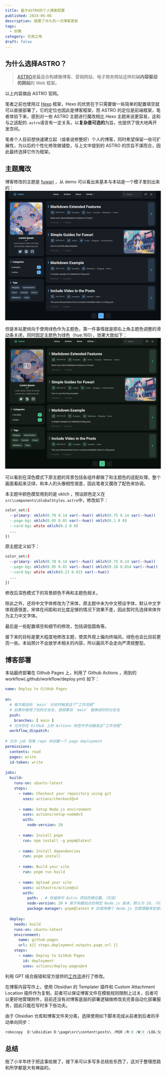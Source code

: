 ```yaml
---
title: 基于ASTRO的个人博客配置
published: 2024-06-06
description: 搁置了许久的一次博客更新
tags:
  - 折腾
category: 无用之用
draft: false
---
```

## 为什么选择ASTRO？
>[ASTRO](https://astro.build/)是最适合构建像博客、营销网站、电子商务网站这样的**以内容驱动的网站**的 Web 框架。

以上内容摘自 ASTRO 官网。

笔者之前也使用过 [Hexo](https://hexo.io/zh-cn/) 框架，Hexo 的优势在于只需要做一些简单的配置填空就可以直接部署了，它的定位也因此是博客框架，而 ASTRO 的定位是前端框架，笔者体验下来，感到对一些 ASTRO 主题进行魔改相比 Hexo 主题来说更容易，这和与之适配的`.astro`语言有一定关系，以**复杂是可选的**为旨，也提供了很大地再开发空间。

笔者个人目前想快速建立起（或者说修整好）个人的博客，同时希望保留一些可扩展性，为以后的个性化修改做铺垫，与上文中提到的 ASTRO 的宗旨不谋而合，因此最终选择它作为框架。

## 主题魔改
博客修改的主题是 [fuwari](https://github.com/saicaca/fuwari) ，从 demo 可以看出来基本与本站是一个模子里刻出来的：
![](基于ASTRO的个人博客配置/image-20240606213636357.png)

但是本站更倾向于使用绿色作为主题色，第一件事情就是把右上角主题色调整的滑动条关闭，同时固定主题色为绿色（hue:160），效果大致如下：
![](基于ASTRO的个人博客配置/image-20240606213901109.png)

可以看到在深色模式下原主题的背景包括各组件都做了和主题色的适配处理，整个画面看起来泛绿，和本人的头像相性很差，因此笔者又魔改了配色来协调。

本主题中颜色模型用到的是 oklch ，预设颜色定义在`src\components\GlobalStyles.astro`中，修改如下：
```css
color_set({
  --primary: oklch(0.70 0.14 var(--hue)) oklch(0.75 0.14 var(--hue))
  --page-bg: oklch(0.95 0.01 var(--hue)) oklch(0.1 0 0)
  --card-bg: white oklch(0.2 0 0)
  ...
})
```

原主题定义如下：
```css
color_set({
  --primary: oklch(0.70 0.14 var(--hue)) oklch(0.75 0.14 var(--hue))
  --page-bg: oklch(0.95 0.01 var(--hue)) oklch(0.16 0.014 var(--hue))
  --card-bg: white oklch(0.23 0.015 var(--hue))
  ...
})
```

修改后深色模式下的背景颜色不再和主题色相关。

除此之外，还将中文字体修改为了宋体，原主题中未为中文预设字体，默认中文字体观感很差，宋体在间距和对比度足够的情况下效果不差，因此暂时先选择宋体作为主力中文字体。

最后是一些配置填空和细节的修改，包括调低圆角等。

接下来的目标是更大程度地修改主题，使其外观上偏向终端风，绿色也会比目前更亮一些。本站预计不会放学术相关的内容，所以画风不会走向严肃规整型。

## 博客部署

本站最终部署在 Github Pages 上，利用了 Github Actions ，用到的 workflow(.github/workflow/deploy.yml) 如下：
```yaml
name: Deploy to GitHub Pages

on:
  # 每次推送到 `main` 分支时触发这个“工作流程”
  # 如果你使用了别的分支名，请按需将 `main` 替换成你的分支名
  push:
    branches: [ main ]
  # 允许你在 GitHub 上的 Actions 标签中手动触发此“工作流程”
  workflow_dispatch:

# 允许 job 克隆 repo 并创建一个 page deployment
permissions:
  contents: read
  pages: write
  id-token: write

jobs:
  build:
    runs-on: ubuntu-latest
    steps:
      - name: Checkout your repository using git
        uses: actions/checkout@v4

      - name: Setup Node.js environment
        uses: actions/setup-node@v3
        with:
          node-version: 20

      - name: Install pnpm
        run: npm install -g pnpm@latest

      - name: Install dependencies
        run: pnpm install

      - name: Build your site
        run: pnpm run build

      - name: Upload your site
        uses: withastro/action@v2
        with:
          path: . # 存储库中 Astro 项目的根位置。（可选）
          node-version: 20 # 用于构建站点的特定 Node.js 版本，默认为 20。（可选）
          package-manager: pnpm@latest # 应使用哪个 Node.js 包管理器来安装依赖项和构建站点。会根据存储库中的 lockfile 自动检测。（可选）

  deploy:
    needs: build
    runs-on: ubuntu-latest
    environment:
      name: github-pages
      url: ${{ steps.deployment.outputs.page_url }}
    steps:
      - name: Deploy to GitHub Pages
        id: deployment
        uses: actions/deploy-pages@v4
```

利用 GPT 结合报错和官方提供的[工作流](https://docs.astro.build/zh-cn/guides/deploy/github/)进行了修改。

在博客内容写作上，使用 Obsidian 的 Templater 插件和 Custom Attachment Location 插件作为复制，前者可以保证博客文件在模板规则限制上过关，后者可以更好地管理附件，目前还没有对博客底层的部署逻辑做修改去完善自动化部署服务，因此只能在写时多下些功夫。

由于 Obsidian 仓库和博客文件夹分离，选择使用如下脚本完成从前者到后者的手动单向同步：
```powershell
robocopy  D:\obsidian D:\page\src\content\posts\ /MIR /R:0 /W:0 /LOG:SyncLog.txt /TEE
```

## 总结
拖了小半年终于把这事给做了，接下来可以多写多总结些东西了，这对于整理思路和所学都是大有裨益的。